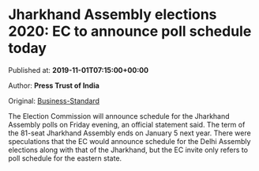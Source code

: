 
# Jharkhand Assembly elections 2020: EC to announce poll schedule today

Published at: **2019-11-01T07:15:00+00:00**

Author: **Press Trust of India**

Original: [Business-Standard](https://www.business-standard.com/article/pti-stories/ec-to-announce-poll-schedule-for-jharkhand-on-friday-evening-119110100435_1.html)

The Election Commission will announce schedule for the Jharkhand Assembly polls on Friday evening, an official statement said.
The term of the 81-seat Jharkhand Assembly ends on January 5 next year.
There were speculations that the EC would announce schedule for the Delhi Assembly elections along with that of the Jharkhand, but the EC invite only refers to poll schedule for the eastern state.
